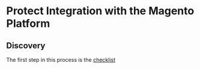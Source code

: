 # Protect Integration with the Magento Platform

## Discovery

The first step in this process is the [checklist](Integration_checklist.md)
